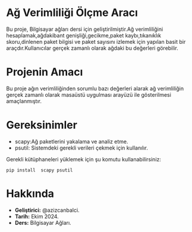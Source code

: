 # Ağ Verimliliği Ölçme Aracı
Bu proje, Bilgisayar ağları dersi için geliştirilmiştir.Ağ verimliliğini hesaplamak,ağdakibant genişliği,gecikme,paket kaybı,tıkanıklık skoru,dinlenen paket bilgisi ve paket sayısını izlemek için yapılan basit bir araçdır.Kullanıcılar gerçek zamanlı olarak ağdaki  bu değerleri görebilir.
# Projenin Amacı
Bu proje ağın verimliliğinden sorumlu bazı  değerleri alarak ağ verimliliğin  gerçek zamanlı olarak  masaüstü uygulması arayüzü ile gösterilmesi amaçlanmıştır.
# Gereksinimler 
* scapy:Ağ paketlerini yakalama ve analiz etme.
* psutil: Sistemdeki gerekli verileri çekmek için kullanılır.
  
Gerekli kütüphaneleri yüklemek için şu komutu kullanabilirsiniz:

```pip install  scapy psutil ```
# Hakkında
- **Geliştirici:** @azizcanbalci.
- **Tarih:** Ekim 2024.
- **Ders:** Bilgisayar Ağları.

 
